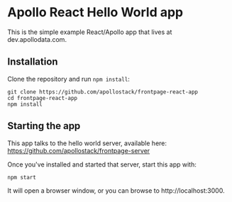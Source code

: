 # Apollo React Hello World app

This is the simple example React/Apollo app that lives at dev.apollodata.com.

## Installation

Clone the repository and run `npm install`:

```
git clone https://github.com/apollostack/frontpage-react-app
cd frontpage-react-app
npm install
```


## Starting the app

This app talks to the hello world server, available here: https://github.com/apollostack/frontpage-server

Once you've installed and started that server, start this app with:

```
npm start
```

It will open a browser window, or you can browse to http://localhost:3000.
